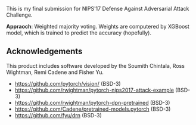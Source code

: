 This is my final submission for NIPS'17 Defense Against Adversarial Attack Challenge.

**Appraoch**: Weighted majority voting. Weights are computered by XGBoost model, which is trained to predict the accuracy (hopefully).

## Acknowledgements

This product includes software developed by the Soumith Chintala, Ross Wightman, Remi Cadene and Fisher Yu.

* https://github.com/pytorch/vision/ (BSD-3)
* https://github.com/rwightman/pytorch-nips2017-attack-example (BSD-3)
* https://github.com/rwightman/pytorch-dpn-pretrained (BSD-3)
* https://github.com/Cadene/pretrained-models.pytorch (BSD-3)
* https://github.com/fyu/drn (BSD-3)
